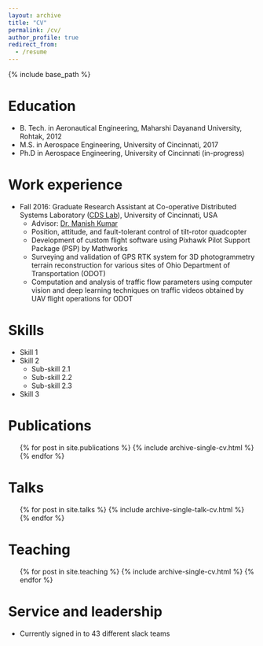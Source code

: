 ```yaml
---
layout: archive
title: "CV"
permalink: /cv/
author_profile: true
redirect_from:
  - /resume
---
```


{% include base_path %}

Education
======
* B. Tech. in Aeronautical Engineering, Maharshi Dayanand University, Rohtak, 2012
* M.S. in Aerospace Engineering, University of Cincinnati, 2017
* Ph.D in Aerospace Engineering, University of Cincinnati (in-progress)

Work experience
======
* Fall 2016: Graduate Research Assistant at Co-operative Distributed Systems Laboratory ([CDS Lab](https://ceas.uc.edu/research/centers-labs/cooperative-distributed-systems-lab.html)), University of Cincinnati, USA
  * Advisor: [Dr. Manish Kumar](https://researchdirectory.uc.edu/p/kumarmu)
  * Position, attitude, and fault-tolerant control of tilt-rotor quadcopter
  * Development of custom flight software using Pixhawk Pilot Support Package (PSP) by Mathworks
  * Surveying and validation of GPS RTK system for 3D photogrammetry terrain reconstruction for various sites of Ohio Department of Transportation (ODOT)
  * Computation and analysis of traffic flow parameters using computer vision and deep learning techniques on traffic videos obtained by UAV flight operations for ODOT

  
Skills
======
* Skill 1
* Skill 2
  * Sub-skill 2.1
  * Sub-skill 2.2
  * Sub-skill 2.3
* Skill 3

Publications
======
  <ul>{% for post in site.publications %}
    {% include archive-single-cv.html %}
  {% endfor %}</ul>
  
Talks
======
  <ul>{% for post in site.talks %}
    {% include archive-single-talk-cv.html %}
  {% endfor %}</ul>
  
Teaching
======
  <ul>{% for post in site.teaching %}
    {% include archive-single-cv.html %}
  {% endfor %}</ul>
  
Service and leadership
======
* Currently signed in to 43 different slack teams
